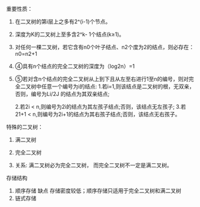 重要性质：



1. 在二叉树的第i层上之多有2^(i-1)个节点。

2. 深度为K的二叉树上至多含2^k- 1个结点(k≥1)。

3. 对任何一棵二叉树，若它含有n0个叶子结点、n2个度为2的结点，则必存在：n0=n2+1

    

4. ④具有n个结点的完全二叉树的深度为（log2n）=1

5. ⑤若对含n个结点的完全二叉树从上到下且从左至右进行1至n的编号，则对完
    全二叉树中任意一个编号为i的结点:
    1.若i=1,则该结点是二叉树的根，无双亲，否则，编号为Li/2J 的结点为其双亲结点;

    2.若2i < n,则编号为2i的结点为其左孩子结点;否则，该结点无左孩子;
    3.若21+1 < n,则编号为2i+1的结点为其右孩子结点;否则，该结点无右孩子。

特殊的二叉树：

1. 满二叉树
2. 完全二叉树

3. 关系:
    满二叉树必为完全二叉树，
    而完全二叉树不一定是满二叉树。



存储结构

1. 顺序存储  缺点 存储密度较低；顺序存储只适用于完全二叉树和满二叉树
2. 链式存储